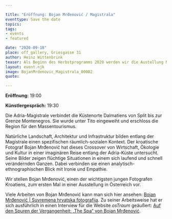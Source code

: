 ```yaml
---

title: "Eröffnung: Bojan Mrđenović / Magistrala"
eventtype: Save the date
topics:
tags:
- events
- featured

date: "2020-09-18"
place: off_gallery, Griesgasse 31
author: Heinz Wittenbrink
teaser: Als Beginn des Herbstprogramms 2020 werden wir die Austellung Magistrala mit Bildern von Bojan Mrđenović eröffnen.
layout: event.njk
image: BojanMrdenovic_Magistrala_00002
quote:

---
```


**Eröffnung:** 19:00

**Künstlergespräch:** 19:30

Die Adria-Magistrale verbindet die Küstenorte Dalmatiens von Split bis zur Grenze Montenegros. Sie wurde unter Tito eingeweiht und erschloss die Region für den Massentourismus.

Natürliche Landschaft, Architektur und Infrastruktur bilden entlang der Magistrale einen spezifischen räumlich-sozialen Kontext. Der kroatische Fotograf Bojan Mrđenović hat dieses Crossover von Wirtschaft, Ökologie und Kultur in einer imaginären Reise entlang der Adria-Küste untersucht. Seine Bilder zeigen flüchtige Situationen in einem sich laufend und schnell verändernden Ganzen. Dabei verbinden sie einen analytisch-ethnographischen Blick mit Ironie und Empathie.

Wir stellen Bojan Mrđenović, einen der wichtigsten jungen Fotografen Kroatiens, zum ersten Mal in einer Ausstellung in Österreich vor.



Viele Arbeiten von Bojan Mrđenović kann man sich hier ansehen: [Bojan Mrđenović | Suvremena hrvatska fotografija](https://croatian-photography.com/en/author/bojan-mrdenovic-2/ "Bojan Mrđenović | Suvremena hrvatska fotografija"). Zu seiner Arbeitsweise hat er sich ausführlich in einen Interview für die Website *osTraum* geäußert: [Auf den Spuren der Vergangenheit: „The Spa“ von Bojan Mrđenović](https://ostraum.com/2020/07/21/auf-den-spuren-der-vergangenheit-the-spa-von-bojan-mrdenovic/ "Auf den Spuren der Vergangenheit: „The Spa“ von Bojan Mrđenović – ostraum").


<script type="application/ld+json">
{
  "@context": "https://schema.org",
  "@type": "Event",
  "name": "Eröffnung: Bojan Mrđenović / Magistrala",
  "startDate": "2020-09-18T19:00",
  "endDate": "2020-09-18T21:00",
  "eventStatus": "https://schema.org/EventScheduled",
  "eventAttendanceMode": "https://schema.org/OfflineEventAttendanceMode",
  "image": "https://offgallery.at/assets/pics/BojanMrdenovic_Magistrala_00002.jpg",
  "location": {		
    "@type": "Place",
    "name": "off_gallery Graz",
    "address": {
      "@type": "PostalAddress",
      "streetAddress": "Griesgasse 31",
      "addressLocality": "Graz",
      "postalCode": "8020",
      "addressCountry": "AT"
    }
  }
}
</script>
